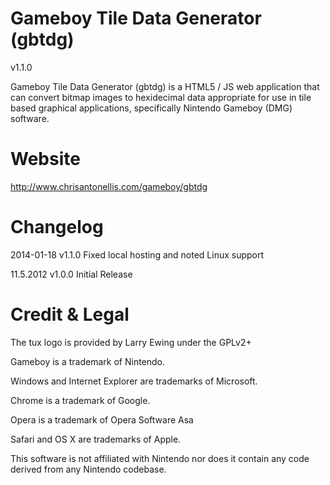 Gameboy Tile Data Generator (gbtdg)
==============
v1.1.0

Gameboy Tile Data Generator (gbtdg) is a HTML5 / JS web application that can convert bitmap images to hexidecimal data appropriate for use in tile based graphical applications, specifically Nintendo Gameboy (DMG) software.

Website
=======
http://www.chrisantonellis.com/gameboy/gbtdg

Changelog
=========
2014-01-18 v1.1.0 Fixed local hosting and noted Linux support

11.5.2012 v1.0.0 Initial Release

Credit & Legal
======
The tux logo is provided by Larry Ewing under the GPLv2+


Gameboy is a trademark of Nintendo.

Windows and Internet Explorer are trademarks of Microsoft.

Chrome is a trademark of Google.

Opera is a trademark of Opera Software Asa

Safari and OS X are trademarks of Apple.


This software is not affiliated with Nintendo nor does it contain any
code derived from any Nintendo codebase.

